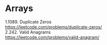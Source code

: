 # Arrays
1.1089. Duplicate Zeros<br/>
https://leetcode.com/problems/duplicate-zeros/
<br/>
2.242. Valid Anagrams<br/>
https://leetcode.com/problems/valid-anagram/

